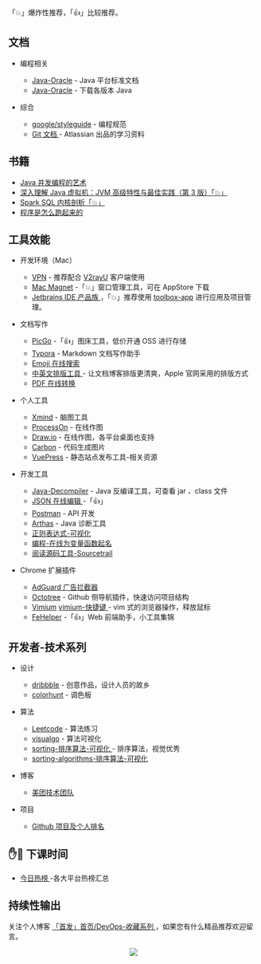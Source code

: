 
「:boom:」爆炸性推荐，「:+1:」比较推荐。

## 文档
- 编程相关
  - [Java-Oracle](https://docs.oracle.com/en/java/javase/index.html) - Java 平台标准文档
  - [Java-Oracle](https://www.oracle.com/java/technologies/javase-downloads.html) - 下载各版本 Java

- 综合
  - [google/styleguide](https://github.com/google/styleguide) - 编程规范
  - [Git 文档 ](https://www.atlassian.com/git/tutorials) - Atlassian 出品的学习资料

## 书籍
- [Java 并发编程的艺术 ](https://book.douban.com/subject/26591326/)
- [深入理解 Java 虚拟机：JVM 高级特性与最佳实践（第 3 版）「:boom:」](https://www.zhihu.com/pub/book/119648736)
- [Spark SQL 内核剖析「:boom:」](https://www.zhihu.com/pub/book/119573551)
- [程序是怎么跑起来的 ](https://www.zhihu.com/pub/book/119564974)

## 工具效能
- 开发环境（Mac）
  - [VPN](https://portal.shadowsocks.nl/aff.php?aff=1807) - 推荐配合 [V2rayU](https://github.com/yanue/V2rayU/releases) 客户端使用
  - [Mac Magnet](https://magnet.crowdcafe.com/) -「:boom:」窗口管理工具，可在 AppStore 下载
  - [Jetbrains IDE 产品族 ](https://www.jetbrains.com/products.html)，「:boom:」推荐使用 [toolbox-app](https://www.jetbrains.com/toolbox-app/) 进行应用及项目管理。
- 文档写作
  - [PicGo](https://molunerfinn.com/PicGo/) -「:+1:」图床工具，低价开通 OSS 进行存储
  - [Typora](https://typora.io/) - Markdown 文档写作助手
  - [Emoji 在线搜索 ](https://emoji.muan.co/)
  - [中英文排版工具 ](https://cyc2018.github.io/Text-Typesetting/) - 让文档博客排版更清爽，Apple 官网采用的排版方式
  - [PDF 在线转换](https://smallpdf.com/cn)

- 个人工具
  - [Xmind](https://www.xmind.cn) - 脑图工具
  - [ProcessOn](https://www.processon.com) - 在线作图
  - [Draw.io](https://www.draw.io/) - 在线作图，各平台桌面也支持
  - [Carbon](https://carbon.now.sh/) - 代码生成图片
  - [VuePress](https://github.com/vuepressjs/awesome-vuepress#official-resources) - 静态站点发布工具-相关资源

- 开发工具
  - [Java-Decompiler](http://java-decompiler.github.io/) - Java 反编译工具，可查看 jar 、class 文件
  - [JSON 在线编辑 ](http://jsoneditoronline.org/) -「:+1:」
  - [Postman](https://www.postman.com/) - API 开发
  - [Arthas](https://alibaba.github.io/arthas/) - Java 诊断工具
  - [正则表达式-可视化 ](https://github.com/CJex/regulex)
  - [编程-在线为变量函数起名 ](https://unbug.github.io/codelf/)
  - [阅读源码工具-Sourcetrail](https://github.com/CoatiSoftware/Sourcetrail)

- Chrome 扩展插件
  - [AdGuard 广告拦截器 ](https://chrome.google.com/webstore/detail/bgnkhhnnamicmpeenaelnjfhikgbkllg)
  - [Octotree](https://chrome.google.com/webstore/detail/bkhaagjahfmjljalopjnoealnfndnagc) - Github 侧导航插件，快速访问项目结构
  - [Vimium](https://chrome.google.com/webstore/detail/dbepggeogbaibhgnhhndojpepiihcmeb) [vimium-快捷键 ](/devops/dev-tools/vimium-快捷键.md) - vim 式的浏览器操作，释放鼠标
  - [FeHelper](https://github.com/zxlie/FeHelper) -「:+1:」Web 前端助手，小工具集锦

## 开发者-技术系列
- 设计
  - [dribbble](https://dribbble.com/) - 创意作品，设计人员的故乡
  - [colorhunt](https://colorhunt.co/) - 调色板

- 算法
  - [Leetcode](https://leetcode-cn.com/) - 算法练习
  - [visualgo](https://visualgo.net/zh) - 算法可视化
  - [sorting-排序算法-可视化 ](http://sorting.at/) - 排序算法，视觉优秀
  - [sorting-algorithms-排序算法-可视化](http://www.sorting-algorithms.com/)

- 博客
  - [美团技术团队 ](https://tech.meituan.com/)

- 项目
  - [Github 项目及个人排名 ](https://gitmemory.com)

## :raised_hand::tropical_fish: 下课时间
- [今日热榜 ](https://tophub.today/)-各大平台热榜汇总

## 持续性输出
关注个人博客 [「首发」首页/DevOps-收藏系列 ](https://review-notes.top/)，如果您有什么精品推荐欢迎留言。

<div align="center">
    <img src="https://blog-review-notes.oss-cn-beijing.aliyuncs.com/gourderwa.footer.jpeg">
</div>